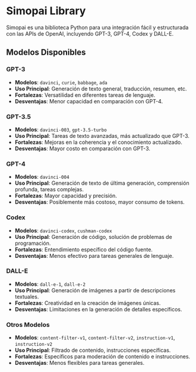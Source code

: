# Simopai Library

Simopai es una biblioteca Python para una integración fácil y estructurada con las APIs de OpenAI, incluyendo GPT-3, GPT-4, Codex y DALL-E.

## Modelos Disponibles

### GPT-3
- **Modelos**: `davinci`, `curie`, `babbage`, `ada`
- **Uso Principal**: Generación de texto general, traducción, resumen, etc.
- **Fortalezas**: Versatilidad en diferentes tareas de lenguaje.
- **Desventajas**: Menor capacidad en comparación con GPT-4.

### GPT-3.5
- **Modelos**: `davinci-003`, `gpt-3.5-turbo`
- **Uso Principal**: Tareas de texto avanzadas, más actualizado que GPT-3.
- **Fortalezas**: Mejoras en la coherencia y el conocimiento actualizado.
- **Desventajas**: Mayor costo en comparación con GPT-3.

### GPT-4
- **Modelos**: `davinci-004`
- **Uso Principal**: Generación de texto de última generación, comprensión profunda, tareas complejas.
- **Fortalezas**: Mayor capacidad y precisión.
- **Desventajas**: Posiblemente más costoso, mayor consumo de tokens.

### Codex
- **Modelos**: `davinci-codex`, `cushman-codex`
- **Uso Principal**: Generación de código, solución de problemas de programación.
- **Fortalezas**: Entendimiento específico del código fuente.
- **Desventajas**: Menos efectivo para tareas generales de lenguaje.

### DALL-E
- **Modelos**: `dall-e-1`, `dall-e-2`
- **Uso Principal**: Generación de imágenes a partir de descripciones textuales.
- **Fortalezas**: Creatividad en la creación de imágenes únicas.
- **Desventajas**: Limitaciones en la generación de detalles específicos.

### Otros Modelos
- **Modelos**: `content-filter-v1`, `content-filter-v2`, `instruction-v1`, `instruction-v2`
- **Uso Principal**: Filtrado de contenido, instrucciones específicas.
- **Fortalezas**: Específicos para moderación de contenido e instrucciones.
- **Desventajas**: Menos flexibles para tareas generales.
